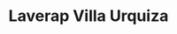 ---
title: "Laverap Villa Urquiza"
url: /ciudad-autonoma-de-buenos-aires/laverap-villa-urquiza/
shop: lavandería
---